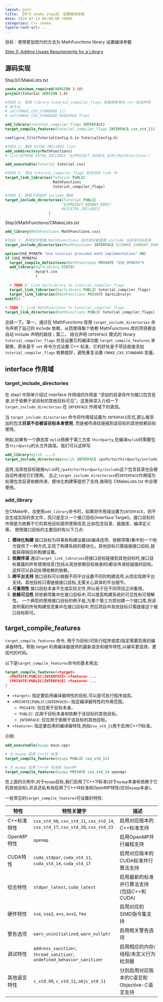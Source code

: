 ```yaml
---
layout: post
title: 【学习 cmake step3】 设置编译参数
date: 2024-07-13 00:00:00 +0800
categories: C++ cmake
typora-root-url: ..
---
```


目标：使用更加现代的方法为 MathFunctions library 设置编译参数

[Step 3: Adding Usage Requirements for a Library](https://cmake.org/cmake/help/latest/guide/tutorial/Adding%20Usage%20Requirements%20for%20a%20Library.html)



## 源码实现

Step3/CMakeLists.txt
```cmake
cmake_minimum_required(VERSION 3.10)
project(Tutorial VERSION 1.0)

#TODO 4: 使用 library tutorial_compiler_flags 来替换原来的 c++ 标准声明
# 老方法
# set(CMAKE_CXX_STANDARD 11)
# set(CMAKE_CXX_STANDARD_REQUIRED True)

add_library(tutorial_compiler_flags INTERFACE)
target_compile_features(tutorial_compiler_flags INTERFACE cxx_std_11)

comfigure_file(TutorialConfig.h.in TutorialConfig.h)

#TODO 2: 删除 EXTRA_INCLUDES list
add_subdirectory(MathFunctions)
# list(APPEND EXTRA_INCLUDES "${PROJECT_SOURCE_DIR}/MathFunctions")

add_executable(Tutorial tutorial.cxx)

#TODO 5: 添加 tutorial_compiler_flags 到项目的 link 中
target_link_libraries(Tutorial PUBLIC
					  MathFunctions
					  tutorial_compiler_flags)

#TODO 3: 移除子项目的 include 路径
target_include_directories(Tutorial PUBLIC
						  "${PROJECT_BINARY_DIR}"
						  #${EXTRA_INCLUDES}
					)

```

 Step3/MathFunctions/CMakeLists.txt
```cmake
add_library(MathFunctions MathFunctions.cxx)

#TODO 1: 声明任何依赖 MathFunnctions 库的项目都需要 include 当前源代码目录
target_include_directories(MathFunctions INTERFACE ${CMAKE_CURRENT_SOURCE_DIR})

option(USE_MYMATH "Use tutorial provided math implementation" ON)
if (USE_MYMATH)
  target_compile_definitions(MathFunctions PRIVATE "USE_MYMATH")
  add_library(SqrtLibrary STATIC
              mysqrt.cxx
              )
  
  # TODO 6: Link SqrtLibrary to tutorial_compiler_flags
  target_link_libraries(SqrtLibrary PUBLIC tutorial_compiler_flags)
  target_link_libraries(MathFunctions PRIVATE SqrtLibrary)
endif()
  
# TODO 7: Link MathFunctions to tutorial_compiler_flags
target_link_directories(MathFunctions PUBLIC tutorial_compiler_flags)
```

总结一下。第一，通过在 MathFunctions 库用 `target_include_directories` 命令声明了自己的 include 依赖，从而使得每个依赖 MathFunctions 库的项目都会自动 include 声明的路径；第二， 结合声明 `INTERFACE` 模式的 library `tutorial_compiler_flags` 并且设置它的编译功能 `target_compile_features` 来替换，原来基于 `set` 命令方式设置 C++ 标准，它的好处是子项目直接添加 `tutorial_compiler_flags` 依赖就好，避免重复设置 `CMAKE_CXX_STANDARD` 变量。

## interface 作用域

### target_include_directories
在 step1 中简单介绍过 interface 作用域的作用是 “添加的目录将作为接口包含目录,对于依赖于该目标的其他目标可见”。这里再深入介绍一下 `target_include_directories` 在 `INTERFACE` 作用域下的表现。

当 `target_include_directories` 命令将作用域设置为 `INTERFACE`形式,那么被添加的包含**目录不会被该目标本身使用**, 而是被传递给链接到该目标的其他依赖目标使用。

例如,如果有一个静态库 `mylib`依赖于第三方库 `thirdparty`,在编译`mylib`时需要包含`thirdparty`的头文件路径。我们可以这样写:
```cmake
add_library(mylib ....)
target_include_directories(mylib INTERFACE /path/to/thirdparty/include)
```
这样,当其他目标链接`mylib`时,`/path/to/thirdparty/include`这个包含目录也会被自动传递给它们使用。
总之,`target_include_directories`的`INTERFACE`作用域为处理包含目录依赖传递、模块化构建等提供了支持,值得在 CMakeLists.txt 中合理使用。
### add_library
在CMake中，当使用`add_library`命令时，如果将作用域设置为`INTERFACE`，则不会生成实际的库文件，而只是定义一个接口目标(Interface Target)。接口目标的作用是为依赖于它的其他目标提供使用信息,比如包含目录、链接库、编译定义等。
使用接口目标的主要目的有以下几点:
1. **模块化构建**
   接口目标为将某些构建设置(如编译选项、依赖项等)集中到一个地方提供了一种方式,实现了构建系统的模块化。其他目标只需链接接口目标,就能获得相应的构建设置。
2. **依赖传递**
   通过`target_link_libraries`将接口目标链接到其他目标时,接口目标暴露的所有使用信息(包括从其他依赖目标继承的)都会传递给链接的目标。这样可以自动处理依赖的依赖。
3. **跨平台支持**
   接口目标可以根据不同平台设置不同的构建选项,从而实现跨平台支持。其他目标只需链接接口目标,无需关心具体的平台细节。
4. **可重用性**
   接口目标本身不生成实际文件,所以易于在不同项目之间重用。
5. **依赖可见性**
   将依赖项集中在接口目标中,可以提高构建系统的可见性和可理解性。
   一个典型的使用接口目标的例子是,为某个第三方库创建一个接口库,将该库所需的所有构建信息集中在接口目标中,然后项目中其他目标只需链接这个接口目标即可。

## target_compile_features
`target_compile_features` 命令, 用于为目标(可执行程序或库)指定需要启用的编译器特性。帮助 target 利用编译器提供的最新语言和硬件特性,以编写更高效、更现代的代码。

以下是`target_compile_features`命令的基本用法:
```cmake
target_compile_features(<target>
  <PRIVATE|PUBLIC|INTERFACE> <feature> ...
  [PRIVATE|PUBLIC|INTERFACE] <feature> ...
)
```
- `<target>`: 指定要启用编译器特性的目标,可以是可执行程序或库。
- `<PRIVATE|PUBLIC|INTERFACE>`: 指定编译器特性的作用范围。
  - `PRIVATE`: 仅应用于目标本身。
  - `PUBLIC`: 应用于目标本身和依赖于该目标的其他目标。
  - `INTERFACE`: 仅应用于依赖于该目标的其他目标。
- `<feature>`: 指定要启用的编译器特性,例如`cxx_std_11`用于启用C++11标准。

示例:
```cmake
add_executable(myapp main.cpp)

# 为 myapp 启用 C++11 标准
target_compile_features(myapp PUBLIC cxx_std_11)

# 为 myapp 启用 C++14 标准和 OpenMP
target_compile_features(myapp PRIVATE cxx_std_14 openmp)
```
在上面的示例中,对于`myapp`目标,我们启用了C++11标准(对于`myapp`本身和依赖于它的其他目标),并且还私有地启用了C++14标准和OpenMP特性(仅对`myapp`本身)。

一些常见的`target_compile_features`可设置的特性:

| 特性         | 特性关键字                                                   | 描述                                         |
| ------------ | ------------------------------------------------------------ | -------------------------------------------- |
| C++标准特性  | `cxx_std_98`, `cxx_std_11`, `cxx_std_14`, `cxx_std_17`, `cxx_std_20`, `cxx_std_23` | 启用对应版本的C++标准支持                    |
| OpenMP特性   | `openmp`                                                     | 启用OpenMP并行编程支持                       |
| CUDA特性     | `cuda_stdpar`, `cuda_std_11`, `cuda_std_14`, `cuda_std_17`   | 启用对应版本的CUDA标准并行算法支持           |
| 综合特性     | `stdpar_latest`, `cuda_latest`                               | 启用最新的标准并行算法支持(包括C++和CUDA)    |
| 硬件特性     | `sse`, `sse2`, `avx`, `avx2`, `fma`                          | 启用对应的SIMD指令集支持                     |
| 警告选项     | `warn_uninitialized`, `warn_nullptr`                         | 启用相关警告选项                             |
| 调试特性     | `address_sanitizer`, `thread_sanitizer`, `undefined_behavior_sanitizer` | 启用相应的内存/线程/未定义行为检测器         |
| 其他语言特性 | `c_std_99`, `c_std_11`, `objc_std_11`                        | 分别启用对应版本的C语言和Objective-C语言支持 |